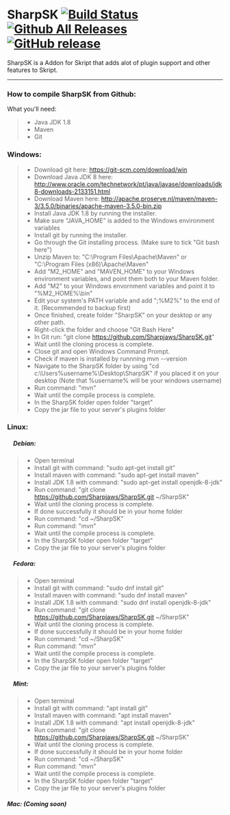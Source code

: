 # SharpSK [![Build Status](https://travis-ci.org/Sharpjaws/SharpSK.svg?branch=master)](https://travis-ci.org/Sharpjaws/SharpSK) [![Github All Releases](https://img.shields.io/github/downloads/sharpjaws/SharpSK/total.svg)](https://github.com/Sharpjaws/SharpSK/releases/latest) [![GitHub release](https://img.shields.io/github/release/sharpjaws/sharpsk.svg)](https://github.com/Sharpjaws/SharpSK/releases/latest)
SharpSK is a Addon for Skript that adds alot of plugin support and other features to Skript.
<hr>

### How to compile SharpSK from Github:

What you'll need:

>-  Java JDK 1.8
>-  Maven
>-  Git


### Windows:
>- Download git here: https://git-scm.com/download/win
>- Download Java JDK 8 here: http://www.oracle.com/technetwork/pt/java/javase/downloads/jdk8-downloads-2133151.html
>- Download Maven here: http://apache.proserve.nl/maven/maven-3/3.5.0/binaries/apache-maven-3.5.0-bin.zip
>- Install Java JDK 1.8 by running the installer.
>- Make sure “JAVA_HOME” is added to the Windows environment variables
>- Install git by running the installer.
>- Go through the Git installing process. (Make sure to tick "Git bash here")
>- Unzip Maven to: "C:\Program Files\Apache\Maven" or  "C:\Program Files (x86)\Apache\Maven"
>- Add "M2_HOME" and "MAVEN_HOME" to your Windows environment variables, and point them both to your Maven folder.
>- Add "M2" to your Windows envornment variables and point it to "%M2_HOME%\bin"
>- Edit your system's PATH variable and add ";%M2%" to the end of it. (Recommended to backup first)
>- Once finished, create folder "SharpSK" on your desktop or any other path.
>- Right-click the folder and choose "Git Bash Here"
>- In Git run: "git clone https://github.com/Sharpjaws/SharpSK.git"
>- Wait until the cloning process is complete.
>- Close git and open Windows Command Prompt.
>- Check if maven is installed by runnning mvn --version
>- Navigate to the SharpSK folder by using "cd c:\Users\%username%\Desktop\SharpSK" if you placed it on your desktop (Note that %username% will be your windows username)
>- Run command: "mvn"
>- Wait until the compile process is complete.
>- In the SharpSK folder open folder "target"
>- Copy the jar file to your server's plugins folder

### Linux:
 ##### &emsp;Debian:
  >- Open terminal
  >- Install git with command: "sudo apt-get install git"
  >- Install maven with command: "sudo apt-get install maven"
  >- Install JDK 1.8 with command: "sudo apt-get install openjdk-8-jdk"
  >- Run command: "git clone https://github.com/Sharpjaws/SharpSK.git ~/SharpSK"
  >- Wait until the cloning process is complete.
  >- If done successfully it should be in your home folder
  >- Run command: "cd ~/SharpSK"
  >- Run command: "mvn"
  >- Wait until the compile process is complete.
  >- In the SharpSK folder open folder "target"
  >- Copy the jar file to your server's plugins folder
  ##### &emsp;Fedora:
   >- Open terminal
   >- Install git with command: "sudo dnf install git"
   >- Install maven with command: "sudo dnf install maven"
   >- Install JDK 1.8 with command: "sudo dnf install openjdk-8-jdk"
   >- Run command: "git clone https://github.com/Sharpjaws/SharpSK.git ~/SharpSK"
   >- Wait until the cloning process is complete.
   >- If done successfully it should be in your home folder
   >- Run command: "cd ~/SharpSK"
   >- Run command: "mvn"
   >- Wait until the compile process is complete.
   >- In the SharpSK folder open folder "target"
   >- Copy the jar file to your server's plugins folder
  ##### &emsp;Mint:
   >- Open terminal
  >- Install git with command: "apt install git"
  >- Install maven with command: "apt install maven"
  >- Install JDK 1.8 with command: "apt install openjdk-8-jdk"
  >- Run command: "git clone https://github.com/Sharpjaws/SharpSK.git ~/SharpSK"
  >- Wait until the cloning process is complete.
  >- If done successfully it should be in your home folder
  >- Run command: "cd ~/SharpSK"
  >- Run command: "mvn"
  >- Wait until the compile process is complete.
  >- In the SharpSK folder open folder "target"
  >- Copy the jar file to your server's plugins folder
 
##### Mac: (Coming soon)
